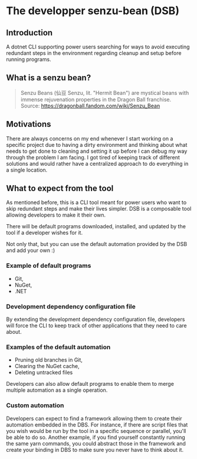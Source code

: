 # The developper senzu-bean (DSB)

## Introduction
A dotnet CLI supporting power users searching for ways to avoid executing redundant steps in the environment regarding cleanup and setup before running programs. 

## What is a senzu bean?

> Senzu Beans (仙豆 Senzu, lit. "Hermit Bean") are mystical beans with immense rejuvenation properties in the Dragon Ball franchise.
> <br/>
> Source: https://dragonball.fandom.com/wiki/Senzu_Bean
 
## Motivations
There are always concerns on my end whenever I start working on a specific project due to having a dirty environment and thinking about what needs to get done to cleaning and setting it up before I can debug my way through the problem I am facing. I got tired of keeping track of different solutions and would rather have a centralized approach to do everything in a single location.

## What to expect from the tool
As mentioned before, this is a CLI tool meant for power users who want to skip redundant steps and make their lives simpler. DSB is a composable tool allowing developers to make it their own.

There will be default programs downloaded, installed, and updated by the tool if a developer wishes for it.

Not only that, but you can use the default automation provided by the DSB and add your own :)

### Example of default programs
- Git,
- NuGet,
- .NET

### Development dependency configuration file
By extending the development dependency configuration file, developers will force the CLI to keep track of other applications that they need to care about.

### Examples of the default automation
- Pruning old branches in Git,
- Clearing the NuGet cache,
- Deleting untracked files

Developers can also allow default programs to enable them to merge multiple automation as a single operation.

### Custom automation
Developers can expect to find a framework allowing them to create their automation embedded in the DBS. For instance, if there are script files that you wish would be run by the tool in a specific sequence or parallel, you'll be able to do so. Another example, if you find yourself constantly running the same yarn commands, you could abstract those in the framework and create your binding in DBS to make sure you never have to think about it.
